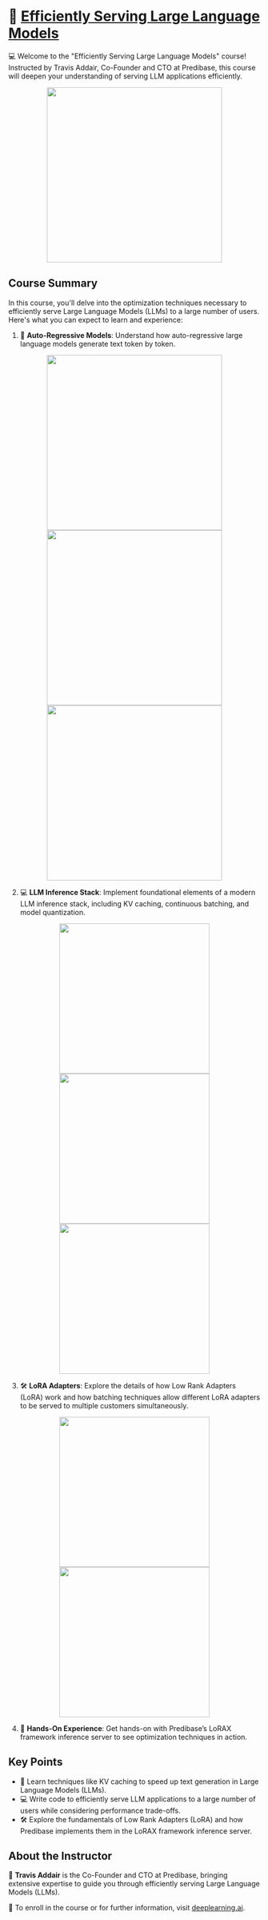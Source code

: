 # 🚀 [Efficiently Serving Large Language Models](https://www.deeplearning.ai/short-courses/efficiently-serving-llms/)

💻 Welcome to the "Efficiently Serving Large Language Models" course! Instructed by Travis Addair, Co-Founder and CTO at Predibase, this course will deepen your understanding of serving LLM applications efficiently.

<p align="center">
<img src="images/1_1.png" height="350"> 
</p>

## Course Summary
In this course, you'll delve into the optimization techniques necessary to efficiently serve Large Language Models (LLMs) to a large number of users. Here's what you can expect to learn and experience:

1. 🤖 **Auto-Regressive Models**: Understand how auto-regressive large language models generate text token by token.
<p align="center">
<img src="images/1_2.png" height="350"> 
<img src="images/1_3.png" height="350"> 
<img src="images/1_4.png" height="350"> 
</p>

2. 💻 **LLM Inference Stack**: Implement foundational elements of a modern LLM inference stack, including KV caching, continuous batching, and model quantization.
<p align="center">
<img src="images/2_1.png" height="300"> 
<img src="images/2_2.png" height="300"> 
<img src="images/3_3.png" height="300"> 
</p>

3. 🛠️ **LoRA Adapters**: Explore the details of how Low Rank Adapters (LoRA) work and how batching techniques allow different LoRA adapters to be served to multiple customers simultaneously.
<p align="center">
<img src="images/5_1.png" height="300"> 
<img src="images/5_2.png" height="300"> 
</p>

4. 🚀 **Hands-On Experience**: Get hands-on with Predibase’s LoRAX framework inference server to see optimization techniques in action.

## Key Points
- 🔎 Learn techniques like KV caching to speed up text generation in Large Language Models (LLMs).
- 💻 Write code to efficiently serve LLM applications to a large number of users while considering performance trade-offs.
- 🛠️ Explore the fundamentals of Low Rank Adapters (LoRA) and how Predibase implements them in the LoRAX framework inference server.

## About the Instructor
🌟 **Travis Addair** is the Co-Founder and CTO at Predibase, bringing extensive expertise to guide you through efficiently serving Large Language Models (LLMs).

🔗 To enroll in the course or for further information, visit [deeplearning.ai](https://www.deeplearning.ai/short-courses/).
